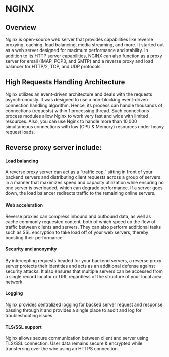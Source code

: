 # NGINX

## Overview

Nginx is open-source web server that provides capabilities like reverse proxying, caching, load balancing, media streaming, and more. It started out as a web server designed for maximum performance and stability. In addition to its HTTP server capabilities, NGINX can also function as a proxy server for email (IMAP, POP3, and SMTP) and a reverse proxy and load balancer for HTTP/2, TCP, and UDP protocols.

## High Requests Handling Architecture

Nginx utilizes an event-driven architecture and deals with the requests asynchronously. It was designed to use a non-blocking event-driven connection handling algorithm. Hence, its process can handle thousands of connections (requests) within 1 processing thread. Such connections process modules allow Nginx to work very fast and wide with limited resources. Also, you can use Nginx to handle more than 10,000 simultaneous connections with low (CPU & Memory) resources under heavy request loads.

## Reverse proxy server include:

#### Load balancing 
A reverse proxy server can act as a “traffic cop,” sitting in front of your backend servers and distributing client requests across a group of servers in a manner that maximizes speed and capacity utilization while ensuring no one server is overloaded, which can degrade performance. If a server goes down, the load balancer redirects traffic to the remaining online servers.

#### Web acceleration 
Reverse proxies can compress inbound and outbound data, as well as cache commonly requested content, both of which speed up the flow of traffic between clients and servers. They can also perform additional tasks such as SSL encryption to take load off of your web servers, thereby boosting their performance.

#### Security and anonymity 
By intercepting requests headed for your backend servers, a reverse proxy server protects their identities and acts as an additional defense against security attacks. It also ensures that multiple servers can be accessed from a single record locator or URL regardless of the structure of your local area network.

#### Logging

Nginx provides centralized logging for backed server request and response passing through it and provides a single place to audit and log for troubleshooting issues.

#### TLS/SSL support 

Nginx allows secure communication between client and server using TLS/SSL connection. User data remains secure & encrypted while transferring over the wire using an HTTPS connection.